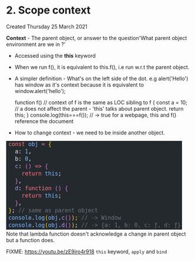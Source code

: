 # 2. Scope context
Created Thursday 25 March 2021

**Context** - The parent object, or answer to the question'What parent object environment are we in ?'

* Accessed using the **this** keyword
* When we run f(), it is equivalent to this.f(), i.e run w.r.t the parent object.
* A simpler definition - What's on the left side of the dot. e.g alert('Hello') has window as it's context because it is equivalent to window.alert('hello');

	function f()	// context of f is the same as LOC sibling to f
	{
		const a = 10;	// a does not affect the parent - 'this' talks about parent object.
		return this;
	}
	console.log(this===f()); // -> true for a webpage, this and f() reference the document


* How to change context - we need to be inside another object.

![](assets/2_Scope_context-image-1.png)
Note that lambda function doesn't acknowledge a change in parent object but a function does.

FIXME: <https://youtu.be/zE9iro4r918> ``this`` keyword, ``apply`` and ``bind``

